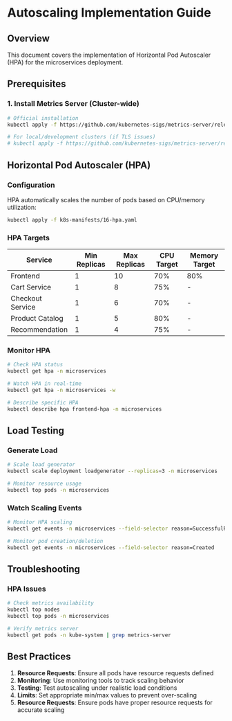 # Autoscaling Implementation Guide

## Overview
This document covers the implementation of Horizontal Pod Autoscaler (HPA) for the microservices deployment.

## Prerequisites

### 1. Install Metrics Server (Cluster-wide)
```bash
# Official installation
kubectl apply -f https://github.com/kubernetes-sigs/metrics-server/releases/latest/download/components.yaml

# For local/development clusters (if TLS issues)
# kubectl apply -f https://github.com/kubernetes-sigs/metrics-server/releases/latest/download/high-availability.yaml
```



## Horizontal Pod Autoscaler (HPA)

### Configuration
HPA automatically scales the number of pods based on CPU/memory utilization:

```bash
kubectl apply -f k8s-manifests/16-hpa.yaml
```

### HPA Targets
| Service | Min Replicas | Max Replicas | CPU Target | Memory Target |
|---------|--------------|--------------|------------|---------------|
| Frontend | 1 | 10 | 70% | 80% |
| Cart Service | 1 | 8 | 75% | - |
| Checkout Service | 1 | 6 | 70% | - |
| Product Catalog | 1 | 5 | 80% | - |
| Recommendation | 1 | 4 | 75% | - |

### Monitor HPA
```bash
# Check HPA status
kubectl get hpa -n microservices

# Watch HPA in real-time
kubectl get hpa -n microservices -w

# Describe specific HPA
kubectl describe hpa frontend-hpa -n microservices
```



## Load Testing

### Generate Load
```bash
# Scale load generator
kubectl scale deployment loadgenerator --replicas=3 -n microservices

# Monitor resource usage
kubectl top pods -n microservices
```

### Watch Scaling Events
```bash
# Monitor HPA scaling
kubectl get events -n microservices --field-selector reason=SuccessfulRescale

# Monitor pod creation/deletion
kubectl get events -n microservices --field-selector reason=Created
```

## Troubleshooting

### HPA Issues
```bash
# Check metrics availability
kubectl top nodes
kubectl top pods -n microservices

# Verify metrics server
kubectl get pods -n kube-system | grep metrics-server
```



## Best Practices

1. **Resource Requests**: Ensure all pods have resource requests defined
2. **Monitoring**: Use monitoring tools to track scaling behavior
3. **Testing**: Test autoscaling under realistic load conditions
4. **Limits**: Set appropriate min/max values to prevent over-scaling
5. **Resource Requests**: Ensure pods have proper resource requests for accurate scaling